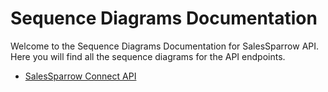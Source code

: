 # Sequence Diagrams Documentation

Welcome to the Sequence Diagrams Documentation for SalesSparrow API.
Here you will find all the sequence diagrams for the API endpoints.

- [SalesSparrow Connect API](https://github.com/TrueSparrowSystems/AI-SalesSparrow-API/blob/salesforce_connect/src/main/resources/docs/sequenceDiagrams/SalesforceConnect.mermaid)

